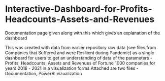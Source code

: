 # Interactive-Dashboard-for-Profits-Headcounts-Assets-and-Revenues

Documentation page given along with this which gives an explanation of the dashboard

This was created with data from earlier repository raw data (see files from Companies that Suffered and were Resilient during Pandemic) as a single dashboard for users to get an understanding of data of the parameters - Profits, Headcounts, Assets and Revenues of Fortune 1000 companies for years 2018 - 2021 in a visualization forma
Attached are two files - Documentation, PowerBI vizualization
